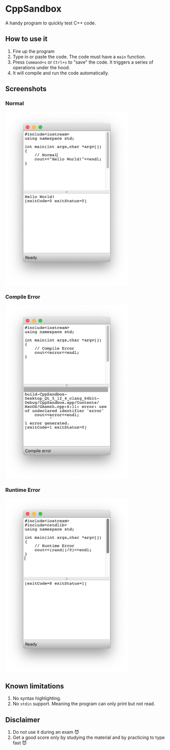 # CppSandbox
A handy program to quickly test C++ code.

## How to use it
1. Fire up the program
1. Type in or paste the code. The code must have a ```main``` function.
1. Press ```Command+s``` or ```Ctrl+s``` to "save" the code. It triggers a series of operations under the hood.
1. It will compile and run the code automatically.

## Screenshots

### Normal
<img src="../images/Normal.png" alt="Normal" width="386">

### Compile Error
<img src="../images/CompileError.png" alt="CompileError" width="386">

### Runtime Error
<img src="../images/RuntimeError.png" alt="RuntimeError" width="386">

## Known limitations
1. No syntax highlighting.
1. No ```stdin``` support. Meaning the program can only print but not read.

## Disclaimer
1. Do not use it during an exam 😈
1. Get a good score only by studying the material and by practicing to type fast 😈
